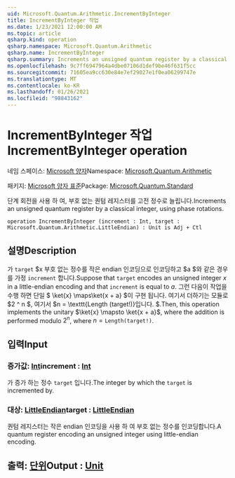```yaml
---
uid: Microsoft.Quantum.Arithmetic.IncrementByInteger
title: IncrementByInteger 작업
ms.date: 1/23/2021 12:00:00 AM
ms.topic: article
qsharp.kind: operation
qsharp.namespace: Microsoft.Quantum.Arithmetic
qsharp.name: IncrementByInteger
qsharp.summary: Increments an unsigned quantum register by a classical integer, using phase rotations.
ms.openlocfilehash: 9c7ff6947964a4dbe07106d1def9be46f631f5cc
ms.sourcegitcommit: 71605ea9cc630e84e7ef29027e1f0ea06299747e
ms.translationtype: MT
ms.contentlocale: ko-KR
ms.lasthandoff: 01/26/2021
ms.locfileid: "98843162"
---
```

# <a name="incrementbyinteger-operation"></a><span data-ttu-id="b6a0a-102">IncrementByInteger 작업</span><span class="sxs-lookup"><span data-stu-id="b6a0a-102">IncrementByInteger operation</span></span>

<span data-ttu-id="b6a0a-103">네임 스페이스: [Microsoft 양자](xref:Microsoft.Quantum.Arithmetic)</span><span class="sxs-lookup"><span data-stu-id="b6a0a-103">Namespace: [Microsoft.Quantum.Arithmetic](xref:Microsoft.Quantum.Arithmetic)</span></span>

<span data-ttu-id="b6a0a-104">패키지: [Microsoft 양자 표준](https://nuget.org/packages/Microsoft.Quantum.Standard)</span><span class="sxs-lookup"><span data-stu-id="b6a0a-104">Package: [Microsoft.Quantum.Standard](https://nuget.org/packages/Microsoft.Quantum.Standard)</span></span>


<span data-ttu-id="b6a0a-105">단계 회전을 사용 하 여, 부호 없는 퀀텀 레지스터를 고전 정수로 늘립니다.</span><span class="sxs-lookup"><span data-stu-id="b6a0a-105">Increments an unsigned quantum register by a classical integer, using phase rotations.</span></span>

```qsharp
operation IncrementByInteger (increment : Int, target : Microsoft.Quantum.Arithmetic.LittleEndian) : Unit is Adj + Ctl
```


## <a name="description"></a><span data-ttu-id="b6a0a-106">설명</span><span class="sxs-lookup"><span data-stu-id="b6a0a-106">Description</span></span>

<span data-ttu-id="b6a0a-107">가 `target` $x 부호 없는 정수를 작은 endian 인코딩으로 인코딩하고 $a $와 같은 경우를 가정 `increment` 합니다.</span><span class="sxs-lookup"><span data-stu-id="b6a0a-107">Suppose that `target` encodes an unsigned integer $x$ in a little-endian encoding and that `increment` is equal to $a$.</span></span>
<span data-ttu-id="b6a0a-108">그런 다음이 작업을 수행 하면 단일 $ \ket{x} \maps\ket{x + a} $이 구현 됩니다. 여기서 더하기는 모듈로 $2 ^ n $, 여기서 $n = \texttt{Length (target!)}입니다. $.</span><span class="sxs-lookup"><span data-stu-id="b6a0a-108">Then, this operation implements the unitary $\ket{x} \mapsto \ket{x + a}$, where the addition is performed modulo $2^n$, where $n = \texttt{Length(target!)}$.</span></span>

## <a name="input"></a><span data-ttu-id="b6a0a-109">입력</span><span class="sxs-lookup"><span data-stu-id="b6a0a-109">Input</span></span>

### <a name="increment--int"></a><span data-ttu-id="b6a0a-110">증가값: [Int](xref:microsoft.quantum.lang-ref.int)</span><span class="sxs-lookup"><span data-stu-id="b6a0a-110">increment : [Int](xref:microsoft.quantum.lang-ref.int)</span></span>

<span data-ttu-id="b6a0a-111">가 증가 하는 정수 `target` 입니다.</span><span class="sxs-lookup"><span data-stu-id="b6a0a-111">The integer by which the `target` is incremented by.</span></span>


### <a name="target--littleendian"></a><span data-ttu-id="b6a0a-112">대상: [LittleEndian](xref:Microsoft.Quantum.Arithmetic.LittleEndian)</span><span class="sxs-lookup"><span data-stu-id="b6a0a-112">target : [LittleEndian](xref:Microsoft.Quantum.Arithmetic.LittleEndian)</span></span>

<span data-ttu-id="b6a0a-113">퀀텀 레지스터는 작은 endian 인코딩을 사용 하 여 부호 없는 정수를 인코딩합니다.</span><span class="sxs-lookup"><span data-stu-id="b6a0a-113">A quantum register encoding an unsigned integer using little-endian encoding.</span></span>



## <a name="output--unit"></a><span data-ttu-id="b6a0a-114">출력: [단위](xref:microsoft.quantum.lang-ref.unit)</span><span class="sxs-lookup"><span data-stu-id="b6a0a-114">Output : [Unit](xref:microsoft.quantum.lang-ref.unit)</span></span>

